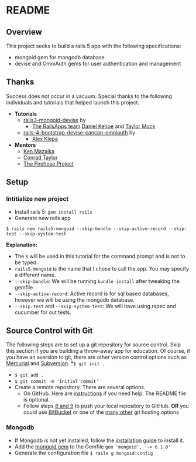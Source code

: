 # README

## Overview
This project seeks to build a rails 5 app with the following specifications:
* mongoid gem for mongodb database
* devise and OmniAuth gems for user authentication and management


## Thanks

Success does not occur in a vacuum. Special thanks to the following individuals and tutorials that helped launch this project.

* **Tutorials**
	* [rails3-mongoid-devise](https://github.com/RailsApps/rails3-mongoid-devise) by
		* [The RailsApps team](https://github.com/RailsApps) [Daniel Kehoe](https://github.com/DanielKehoe) and [Taylor Mock](https://github.com/tmock12)
	* [rails-4-bootstrap-devise-cancan-omniauth](https://github.com/alex-klepa/rails4-bootstrap-devise-cancan-omniauth) by 
		* [Alex Klepa](https://github.com/alex-klepa)
* **Mentors**
	* [Ken Mazaika](https://github.com/kenmazaika)
	* [Conrad Taylor](https://github.com/conradwt)
	* [The Firehose Project](https://www.thefirehoseproject.com)

## Setup

### Intitialize new project

* Install rails 5: `gem install rails`
* Generate new rails app

```
$ rails new rails5-mongoid --skip-bundle --skip-active-record --skip-test --skip-system-test
```

**Explanation:**
  * The `$` will be used in this tutorial for the command prompt and is not to be typed.
  * `rails5-mongoid` is the name that I chose to call the app. You may specify a different name.
  * `--skip-bundle`: We will be running `bundle install` after tweaking the gemfile
  * `--skip-active-record`: Active record is for sql based databases, however we will be using the mongodb database.
  * `--skip-test` and `--skip-system-test`: We will have using rspec and cucumber for out tests.

## Source Control with Git
The following steps are to set up a git repository for source control. Skip this section if you are building a throw-away app for education. Of course, if you have an aversion to git, there are other version control options such as [Mercurial](https://www.mercurial-scm.org/) and [Subversion](http://subversion.apache.org/).
*`$ git init .`
* `$ git add .`
* `$ git commit -m 'Initial commit'`
* Create a remote repository. There are several options.
	* On GitHub. Here are [instructions](https://help.github.com/articles/create-a-repo/) if you need help. The README file is optional.
	* Follow steps [8 and 9](https://help.github.com/articles/adding-an-existing-project-to-github-using-the-command-line/) to push your local repository to GitHub.
	**OR** you could use [BitBucket](https://bitbucket.org/) or one of the [many other](https://www.git-tower.com/blog/git-hosting-services-compared/) git hosting options


### Mongodb
* If Mongodb is not yet installed, follow the [installation guide](https://docs.mongodb.com/manual/administration/install-community/) to install it.
* Add the [mongoid gem](https://docs.mongodb.com/mongoid/master/tutorials/mongoid-installation/) to the Gemfile `gem 'mongoid', '~> 6.1.0'`
* Generate the configuration file `$ rails g mongoid:config`

